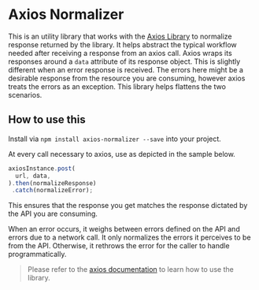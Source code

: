 # Axios Normalizer
This is an utility library that works with the [Axios Library](https://axios-http.com/) to normalize response returned by the library. It helps abstract the typical workflow needed after receiving a response from an axios call. Axios wraps its responses around a `data` attribute of its response object. This is slightly different when an error response is received. The errors here might be a desirable response from the resource you are consuming, however axios treats the errors as an exception. This library helps flattens the two scenarios.

## How to use this
Install via `npm install axios-normalizer --save` into your project.

At every call necessary to axios, use as depicted in the sample below.

```js
axiosInstance.post(
  url, data,
).then(normalizeResponse)
 .catch(normalizeError);
```
This ensures that the response you get matches the response dictated by the API you are consuming.

When an error occurs, it weighs between errors defined on the API and errors due to a network call. It only normalizes the errors it perceives to be from the API. Otherwise, it rethrows the error for the caller to handle programmatically.

> Please refer to the [axios documentation](https://axios-http.com/docs/intro) to learn how to use the library.
